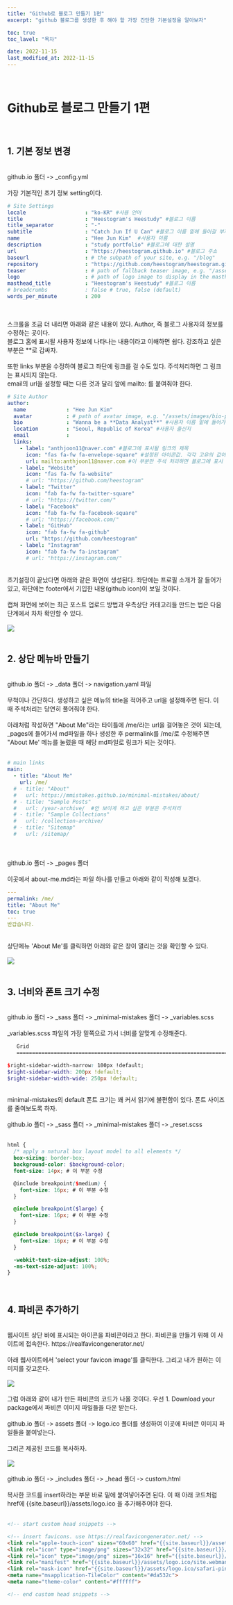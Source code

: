 ```yaml
---
title: "Github로 블로그 만들기 1편"
excerpt: "github 블로그를 생성한 후 해야 할 가장 간단한 기본설정을 알아보자"

toc: true
toc_lavel: "목차"

date: 2022-11-15
last_modified_at: 2022-11-15
---
```

<br>

# Github로 블로그 만들기 1편
<br>

## 1. 기본 정보 변경
<br>
github.io 폴더 -> &#95;config.yml
<br>
<br>
가장 기본적인 초기 정보 setting이다.
<br>

```yml
# Site Settings
locale                   : "ko-KR" #사용 언어
title                    : "Heestogram's Heestudy" #블로그 이름
title_separator          : "-"
subtitle                 : "Catch Jun If U Can" #블로그 이름 밑에 들어갈 부제목
name                     : "Hee Jun Kim"  #사용자 이름
description              : "study portfolio" #블로그에 대한 설명
url                      : "https://heestogram.github.io" #블로그 주소
baseurl                  : # the subpath of your site, e.g. "/blog"
repository               : "https://github.com/heestogram/heestogram.github.io" #해당 레퍼지터리 주소
teaser                   : # path of fallback teaser image, e.g. "/assets/images/500x300.png"
logo                     : # path of logo image to display in the masthead, e.g. "/assets/images/88x88.png"
masthead_title           : "Heestogram's Heestudy" #블로그 이름
# breadcrumbs            : false # true, false (default)
words_per_minute         : 200
```
<br>

스크롤을 조금 더 내리면 아래와 같은 내용이 있다. Author, 즉 블로그 사용자의 정보를 수정하는 곳이다.<br>
블로그 홈에 표시될 사용자 정보에 나타나는 내용이라고 이해하면 쉽다.
강조하고 싶은 부분은 &#42;&#42;로 감싸자.
<br><br>
또한 links 부분을 수정하여 블로그 좌단에 링크를 걸 수도 있다. 주석처리하면 그 링크는 표시되지 않는다.
<br>
email의 url을 설정할 때는 다른 것과 달리 앞에 mailto: 를 붙여줘야 한다.
<br>
```yml
# Site Author
author:
  name             : "Hee Jun Kim"
  avatar           : # path of avatar image, e.g. "/assets/images/bio-photo.jpg"
  bio              : "Wanna be a **Data Analyst**" #사용자 이름 밑에 들어가는 bio
  location         : "Seoul, Republic of Korea" #사용자 출신지
  email            :
  links:
    - label: "anthjoon11@naver.com" #블로그에 표시될 링크의 제목
      icon: "fas fa-fw fa-envelope-square" #설정된 아이콘값. 각각 고유의 값이 있음
      url: mailto:anthjoon11@naver.com #이 부분만 주석 처리하면 블로그에 표시 안 할 수 있음
    - label: "Website"
      icon: "fas fa-fw fa-website"
      # url: "https://github.com/heestogram"
    - label: "Twitter"
      icon: "fab fa-fw fa-twitter-square"
      # url: "https://twitter.com/"
    - label: "Facebook"
      icon: "fab fa-fw fa-facebook-square"
      # url: "https://facebook.com/"
    - label: "GitHub"
      icon: "fab fa-fw fa-github"
      url: "https://github.com/heestogram"
    - label: "Instagram"
      icon: "fab fa-fw fa-instagram"
      # url: "https://instagram.com/"
 ```
 <br>
 초기설정이 끝났다면 아래와 같은 화면이 생성된다. 좌단에는 프로필 소개가 잘 들어가 있고, 하단에는 footer에서 기입한 내용(github icon)이 보일 것이다.
 <br><br>
 캡쳐 화면에 보이는 최근 포스트 업로드 방법과 우측상단 카테고리들 만드는 법은 다음 단계에서 차차 확인할 수 있다.
 <br><br>
 <img src= "https://user-images.githubusercontent.com/115082062/201826923-2a2482e8-c8a6-4955-868a-651f4d48e3d7.JPG">
<br><br>

 ## 2. 상단 메뉴바 만들기

 <br>
 github.io 폴더 -> &#95;data 폴더 -> navigation.yaml 파일
 <br><br>
 무척이나 간단하다. 생성하고 싶은 메뉴의 title을 적어주고 url을 설정해주면 된다. 이 때 주석처리는 당연히 풀어줘야 한다.<br><br>
 아래처럼 작성하면 "About Me"라는 타이틀에 /me/라는 url을 걸어놓은 것이 되는데, &#95;pages에 들어가서 md파일을 하나 생성한 후 permalink를 /me/로 수정해주면 "About Me' 메뉴를 눌렀을 때 해당 md파일로 링크가 되는 것이다.
 <br><br>

```yml
# main links
main:
  - title: "About Me"
    url: /me/
  # - title: "About"
  #   url: https://mmistakes.github.io/minimal-mistakes/about/
  # - title: "Sample Posts"
  #   url: /year-archive/  #안 보이게 하고 싶은 부분은 주석처리
  # - title: "Sample Collections"
  #   url: /collection-archive/
  # - title: "Sitemap"
  #   url: /sitemap/
```
<br><br>
github.io 폴더 -> &#95;pages 폴더 <br><br>
이곳에서 about-me.md라는 파일 하나를 만들고 아래와 같이 작성해 보겠다.
<br>
```yml
---
permalink: /me/
title: "About Me"
toc: true
---
반갑습니다.
```
<br>
상단메뉴 'About Me'를 클릭하면 아래와 같은 창이 열리는 것을 확인할 수 있다.
<br><br>
<img src= "https://user-images.githubusercontent.com/115082062/201839699-fc8704c9-4ef3-47ac-a955-1b79eb713690.JPG">
<br>
<br>

## 3. 너비와 폰트 크기 수정
<br>
github.io 폴더 -> &#95;sass 폴더 -> &#95;minimal-mistakes 폴더 -> &#95;variables.scss
<br><br>
&#95;variables.scss 파일의 가장 밑쪽으로 가서 너비를 알맞게 수정해준다.<br>

```scss
   Grid
   ========================================================================== */

$right-sidebar-width-narrow: 100px !default;
$right-sidebar-width: 200px !default;
$right-sidebar-width-wide: 250px !default;
```
<br>
minimal-mistakes의 default 폰트 크기는 꽤 커서 읽기에 불편함이 있다. 폰트 사이즈를 줄여보도록 하자.
<br><br>
github.io 폴더 -> &#95;sass 폴더 -> &#95;minimal-mistakes 폴더 -> &#95;reset.scss
<br><br>

```scss
html {
  /* apply a natural box layout model to all elements */
  box-sizing: border-box;
  background-color: $background-color;
  font-size: 14px; # 이 부분 수정

  @include breakpoint($medium) {
    font-size: 16px; # 이 부분 수정
  }

  @include breakpoint($large) {
    font-size: 16px; # 이 부분 수정
  }

  @include breakpoint($x-large) {
    font-size: 16px; # 이 부분 수정
  }

  -webkit-text-size-adjust: 100%;
  -ms-text-size-adjust: 100%;
}
```
<br>

## 4. 파비콘 추가하기

<br>
웹사이트 상단 바에 표시되는 아이콘을 파비콘이라고 한다. 파비콘을 만들기 위해 이 사이트에 접속한다. https://realfavicongenerator.net/
<br><br>
아래 웹사이트에서 'select your favicon image'를 클릭한다. 그리고 내가 원하는 이미지를 갖고온다.
<br><br>
<img src = "https://user-images.githubusercontent.com/115082062/201844820-440d43d5-6b32-480d-80e5-e97dbeb2f82d.JPG">
<br><br>
그럼 아래와 같이 내가 만든 파비콘의 코드가 나올 것이다. 우선 1. Download your package에서 파비콘 이미지 파일들을 다운 받는다.
<br><br>
github.io 폴더 -> assets 폴더 -> logo.ico 폴더를 생성하여 이곳에 파비콘 이미지 파일들을 붙여넣는다.
<br><br>
그리곤 제공된 코드를 복사하자.
<br><br>
<img src = "https://user-images.githubusercontent.com/115082062/201845237-ee469c41-3a37-4f73-8cd4-49713f559844.JPG">
<br><br>
github.io 폴더 -> &#95;includes 폴더 -> &#95;head 폴더 -> custom.html
<br><br>
복사한 코드를 insert하라는 부분 바로 밑에 붙여넣어주면 된다. 이 때 아래 코드처럼 href에 {{site.baseurl}}/assets/logo.ico 을 추가해주어야 한다.
<br><br>

```html
<!-- start custom head snippets -->

<!-- insert favicons. use https://realfavicongenerator.net/ -->
<link rel="apple-touch-icon" sizes="60x60" href="{{site.baseurl}}/assets/logo.ico/apple-touch-icon.png">
<link rel="icon" type="image/png" sizes="32x32" href="{{site.baseurl}}/assets/logo.ico/favicon-32x32.png">
<link rel="icon" type="image/png" sizes="16x16" href="{{site.baseurl}}/assets/logo.ico/favicon-16x16.png">
<link rel="manifest" href="{{site.baseurl}}/assets/logo.ico/site.webmanifest">
<link rel="mask-icon" href="{{site.baseurl}}/assets/logo.ico/safari-pinned-tab.svg" color="#5bbad5">
<meta name="msapplication-TileColor" content="#da532c">
<meta name="theme-color" content="#ffffff">

<!-- end custom head snippets -->
```

<br>



